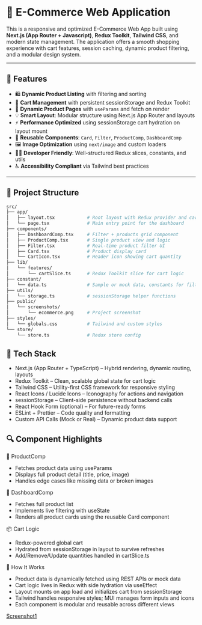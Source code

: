 # 🛒 E-Commerce Web Application

This is a responsive and optimized E-Commerce Web App built using **Next.js (App Router + Javascript)**, **Redux Toolkit**, **Tailwind CSS**, and modern state management. The application offers a smooth shopping experience with cart features, session caching, dynamic product filtering, and a modular design system.

---

## 🚀 Features

- 🛍️ **Dynamic Product Listing** with filtering and sorting
- 🧺 **Cart Management** with persistent sessionStorage and Redux Toolkit
- 🎯 **Dynamic Product Pages** with `useParams` and fetch on render
- 💡 **Smart Layout**: Modular structure using Next.js App Router and layouts
- ⚡ **Performance Optimized** using sessionStorage cart hydration on layout mount
- 🧱 **Reusable Components**: `Card`, `Filter`, `ProductComp`, `DashboardComp`
- 🖼️ **Image Optimization** using `next/image` and custom loaders
- 🧑‍💻 **Developer Friendly**: Well-structured Redux slices, constants, and utils
- ♿ **Accessibility Compliant** via Tailwind best practices

---

## 📁 Project Structure

```bash
src/
├── app/
│   ├── layout.tsx            # Root layout with Redux provider and cart hydrator
│   └── page.tsx              # Main entry point for the dashboard
├── components/
│   ├── DashboardComp.tsx     # Filter + products grid component
│   ├── ProductComp.tsx       # Single product view and logic
│   ├── Filter.tsx            # Real-time product filter UI
│   ├── Card.tsx              # Product display card
│   └── CartIcon.tsx          # Header icon showing cart quantity
├── lib/
│   └── features/
│       └── cartSlice.ts      # Redux Toolkit slice for cart logic
├── constant/
│   └── data.ts               # Sample or mock data, constants for filters
├── utils/
│   └── storage.ts            # sessionStorage helper functions
├── public/
│   └── screenshots/
│       └── ecommerce.png     # Project screenshot
├── styles/
│   └── globals.css           # Tailwind and custom styles
└── store/
    └── store.ts              # Redux store config
```

## 🧰 Tech Stack

- Next.js (App Router + TypeScript) – Hybrid rendering, dynamic routing, layouts
- Redux Toolkit – Clean, scalable global state for cart logic
- Tailwind CSS – Utility-first CSS framework for responsive styling
- React Icons / Lucide Icons – Iconography for actions and navigation
- sessionStorage – Client-side persistence without backend calls
- React Hook Form (optional) – For future-ready forms
- ESLint + Prettier – Code quality and formatting
- Custom API Calls (Mock or Real) – Dynamic product data support

## 🔍 Component Highlights

🧾 ProductComp

- Fetches product data using useParams
- Displays full product detail (title, price, image)
- Handles edge cases like missing data or broken images

🧩 DashboardComp

- Fetches full product list
- Implements live filtering with useState
- Renders all product cards using the reusable Card component

📦 Cart Logic

- Redux-powered global cart
- Hydrated from sessionStorage in layout to survive refreshes
- Add/Remove/Update quantities handled in cartSlice.ts

🧠 How It Works

- Product data is dynamically fetched using REST APIs or mock data
- Cart logic lives in Redux with side hydration via useEffect
- Layout mounts on app load and initializes cart from sessionStorage
- Tailwind handles responsive styles; MUI manages form inputs and icons
- Each component is modular and reusable across different views

[Screenshot1]("./public/screenshot/image.png")
